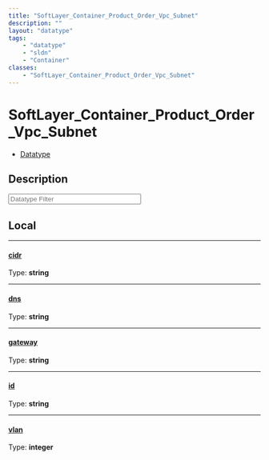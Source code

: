 ```yaml
---
title: "SoftLayer_Container_Product_Order_Vpc_Subnet"
description: ""
layout: "datatype"
tags:
    - "datatype"
    - "sldn"
    - "Container"
classes:
    - "SoftLayer_Container_Product_Order_Vpc_Subnet"
---
```


# SoftLayer_Container_Product_Order_Vpc_Subnet
<div id='service-datatype'>
    <ul id='sldn-reference-tabs'>
        <li id='datatype'> <a href='/reference/datatypes/SoftLayer_Container_Product_Order_Vpc_Subnet' >Datatype</a></li>
    </ul>
</div>

## Description 








<!-- Filer BEGIN -->
<div class="view-filters">
        <div class="clearfix">
            <div class="search-input-box">
                <input placeholder="Datatype Filter" onkeyup="titleSearch(inputId='prop-input', divId='properties', elementClass='prop-row')" 
                    type="text" id="prop-input" value="" size="30" maxlength="128" class="form-text">
            </div>
        </div>
</div>
<!-- Filer END -->

<div id="properties" class="content">
<div id="localProperties" class="prop-content" >

## Local
<div class="prop-row">

-----
[cidr]: #cidr
#### [cidr]
  
<span class="type-label">Type: </span>**string**  



</div>
<div class="prop-row">

-----
[dns]: #dns
#### [dns]
  
<span class="type-label">Type: </span>**string**  



</div>
<div class="prop-row">

-----
[gateway]: #gateway
#### [gateway]
  
<span class="type-label">Type: </span>**string**  



</div>
<div class="prop-row">

-----
[id]: #id
#### [id]
  
<span class="type-label">Type: </span>**string**  



</div>
<div class="prop-row">

-----
[vlan]: #vlan
#### [vlan]
  
<span class="type-label">Type: </span>**integer**  



</div>
</div>
<!-- LOCAL PROPERTY END -->

</div>


